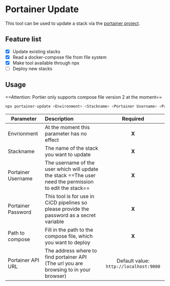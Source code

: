 # Portainer Update
This tool can be used to update a stack via the [portainer project](https://www.portainer.io/).
## Feature list

 - [X] Update existing stacks
 - [X] Read a docker-compose file from file system
 - [X] Make tool available through npx
 - [ ] Deploy new stacks
 
 ## Usage
 
==Attention: Portier only supports compose file version 2 at the moment==

 ```bash
npx portainer-update <Environment> <Stackname> <Portainer Username> <Password> <Path to compose> <Portainer API URL>
```

|Parameter|Description|Required|
|--|:--|:--:|
|Envrionment|At the moment this parameter has no effect|**X**|
|Stackname|The name of the stack you want to update|**X**|
|Portainer Username|The username of the user which will update the stack ==The user need the permission to edit the stack==|**X**|
|Portainer Password|This tool is for use in CiCD pipelines so please provide the password as a secret variable|**X**|
|Path to compose|Fill in the path to the compose file, which you want to deploy|**X**|
|Portainer API URL|The address where to find portainer API (The url you are browsing to in your browser)|Default value: `http://localhost:9000`|